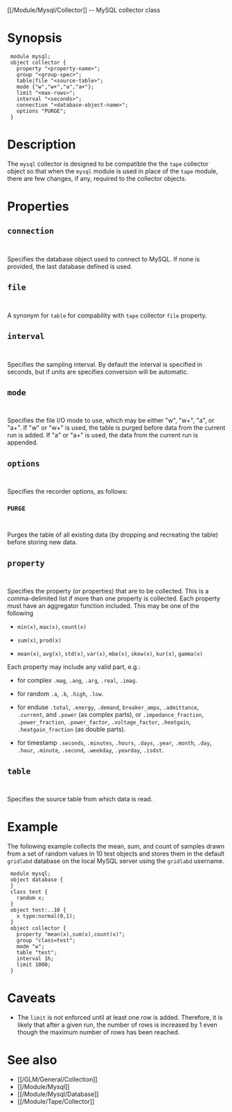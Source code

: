 [[/Module/Mysql/Collector]] -- MySQL collector class 

# Synopsis 
~~~
 module mysql;
 object collector {
   property "<property-name>";
   group "<group-spec>";
   table|file "<source-table>";
   mode {"w","w+","a","a+"};
   limit "<max-rows>";
   interval "<seconds>";
   connection "<database-object-name>";
   options "PURGE";
 }
~~~

# Description 

The `mysql` collector is designed to be compatible the the `tape` collector object so that when the `mysql` module is used in place of the `tape` module, there are few changes, if any, required to the collector objects.

# Properties

## `connection` 
~~~
	
~~~

Specifies the database object used to connect to MySQL.  If none is provided, the last database defined is used.

## `file` 
~~~
	
~~~

A synonym for `table` for compability with `tape` collector `file` property.

## `interval` 
~~~
	
~~~

Specifies the sampling interval.  By default the interval is specified in seconds, but if units are specifies conversion will be automatic.

## `mode` 
~~~
	
~~~

Specifies the file I/O mode to use, which may be either "w", "w+", "a", or "a+".  If "w" or "w+" is used, the table is purged before data from the current run is added. If "a" or "a+" is used, the data from the current run is appended.

## `options` 
~~~
	
~~~

Specifies the recorder options, as follows:

### `PURGE` 
~~~
	
~~~

Purges the table of all existing data (by dropping and recreating the table) before storing new data.

## `property` 
~~~
	
~~~

Specifies the property (or properties) that are to be collected.  This is a comma-delimited list if more than one property is collected.  Each property must have an aggregator function included.  This may be one of the following

* `min(x)`, `max(x)`, `count(x)`

* `sum(x)`, `prod(x)`

* `mean(x)`, `avg(x)`, `std(x)`, `var(x)`, `mbe(x)`, `skew(x)`, `kur(x)`, `gamma(x)`

Each property may include any valid part, e.g.:

* for complex `.mag`, `.ang`, `.arg`, `.real`, `.imag`.

* for random `.a`, `.b`, `.high`, `.low`.

* for enduse `.total`, `.energy`, `.demand`, `breaker_amps`, `.admittance`, `.current`, and `.power` (as complex parts), or `.impedance_fraction`, `.power_fraction`, `.power_factor`, `.voltage_factor`, `.heatgain`, `.heatgain_fraction` (as double parts).

* for timestamp `.seconds`, `.minutes`, `.hours`, `.days`, `.year`, `.month`, `.day`, `.hour`, `.minute`, `.second`, `.weekday`, `.yearday`, `.isdst`.

## `table` 
~~~
	
~~~

Specifies the source table from which data is read.

# Example

The following example collects the mean, sum, and count of samples drawn from a set of random values in 10 test objects and stores them in the default `gridlabd` database on the local MySQL server using the `gridlabd` username.
~~~
 module mysql;
 object database {
 }
 class test {
   random x;
 }
 object test:..10 {
   x type:normal(0,1);
 }
 object collector {
   property "mean(x),sum(x),count(x)";
   group "class=test";
   mode "w";
   table "test";
   interval 1h;
   limit 1000;
 }
~~~

# Caveats

* The `limit` is not enforced until at least one row is added. Therefore, it is likely that after a given run, the number of rows is increased by 1 even though the maximum number of rows has been reached.

# See also

* [[/GLM/General/Collection]]
* [[/Module/Mysql]]
* [[/Module/Mysql/Database]]
* [[/Module/Tape/Collector]]
